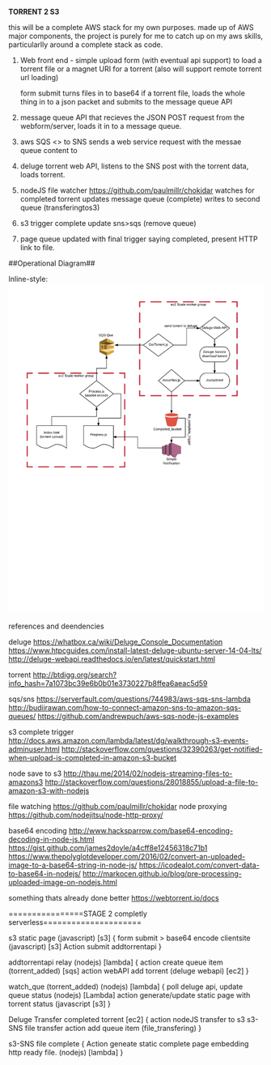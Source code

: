 **TORRENT 2 S3**

this will be a complete AWS stack for my own purposes.
made up of AWS major components, the project is purely for me to catch up on my aws skills, particularlly around a complete stack as code.


1. Web front end - simple upload form (with eventual api support) to load a torrent file or a magnet URI for a torrent (also will support remote torrent url loading)

	form submit turns files in to base64 if a torrent file, loads the whole thing in to a json packet and submits to the message queue API

2. message queue API that recieves the JSON POST request from the webform/server, loads it in to a message queue.

3. aws SQS <> to SNS sends a web service request with the messae queue content to

4. deluge torrent web API, listens to the SNS post with the torrent data, loads torrent.

5. nodeJS file watcher https://github.com/paulmillr/chokidar watches for completed torrent updates message queue (complete) writes to second queue (transferingtos3)

6. s3 trigger complete update sns>sqs (remove queue) 

7. page queue updated with final trigger saying completed, present HTTP link to file.

##Operational Diagram##

Inline-style: 
![operations](https://github.com/joshjames/torrent2s3/blob/master/Operations.png "Operations Diagram")






references and deendencies

deluge
https://whatbox.ca/wiki/Deluge_Console_Documentation
https://www.htpcguides.com/install-latest-deluge-ubuntu-server-14-04-lts/
http://deluge-webapi.readthedocs.io/en/latest/quickstart.html

torrent
http://btdigg.org/search?info_hash=7a1073bc39e6b0b01e3730227b8ffea6aeac5d59

sqs/sns
https://serverfault.com/questions/744983/aws-sqs-sns-lambda
http://budiirawan.com/how-to-connect-amazon-sns-to-amazon-sqs-queues/
https://github.com/andrewpuch/aws-sqs-node-js-examples


s3 complete trigger
http://docs.aws.amazon.com/lambda/latest/dg/walkthrough-s3-events-adminuser.html
http://stackoverflow.com/questions/32390263/get-notified-when-upload-is-completed-in-amazon-s3-bucket

node save to s3
http://thau.me/2014/02/nodejs-streaming-files-to-amazons3
http://stackoverflow.com/questions/28018855/upload-a-file-to-amazon-s3-with-nodejs

file watching
https://github.com/paulmillr/chokidar
node proxying
https://github.com/nodejitsu/node-http-proxy/

base64 encoding
http://www.hacksparrow.com/base64-encoding-decoding-in-node-js.html
https://gist.github.com/james2doyle/a4cff8e12456318c71b1
https://www.thepolyglotdeveloper.com/2016/02/convert-an-uploaded-image-to-a-base64-string-in-node-js/
https://icodealot.com/convert-data-to-base64-in-nodejs/
http://markocen.github.io/blog/pre-processing-uploaded-image-on-nodejs.html


something thats already done better
https://webtorrent.io/docs




================STAGE 2 completly serverless=====================

s3 static page (javascript) [s3]
	{
 	form submit > base64 encode clientsite (javascript) [s3]
 	Action submit addtorrentapi
 	}

addtorrentapi relay (nodejs) [lambda]
 	{
 	action create queue item (torrent_added) [sqs]
 	action webAPI add torrent (deluge webapi) [ec2]
 	}

watch_que (torrent_added) (nodejs) [lambda]
	{
	poll deluge api, update queue status (nodejs) [Lambda]
	action generate/update static page with torrent status (javascript [s3]
    }

 Deluge Transfer completed torrent [ec2]
 	{
 	action nodeJS transfer to s3
 	s3-SNS file transfer action add queue item (file_transfering)
 	}
	
s3-SNS file complete
	{
	Action geneate static complete page embedding http ready file. (nodejs) [lambda]
    }

